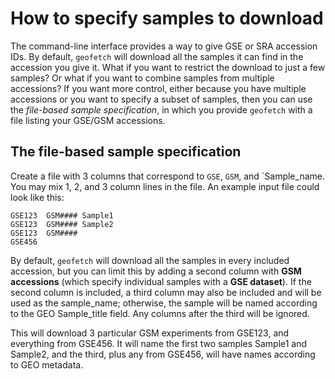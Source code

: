 #  How to specify samples to download

The command-line interface provides a way to give GSE or SRA accession IDs. By default, `geofetch` will download all the samples it can find in the accession you give it. What if you want to restrict the download to just a few samples? Or what if you want to combine samples from multiple accessions? If you want more control, either because you have multiple accessions or you want to specify a subset of samples, then you can use the *file-based sample specification*, in which you provide `geofetch` with a file listing your GSE/GSM accessions.

## The file-based sample specification


Create a file with 3 columns that correspond to `GSE`, `GSM`, and `Sample_name. You may mix 1, 2, and 3 column lines in the file. An example input file could look like this:

```console
GSE123  GSM#### Sample1
GSE123  GSM#### Sample2
GSE123  GSM####
GSE456
```

By default, `geofetch` will download all the samples in every included accession, but you can limit this by adding a second column with **GSM accessions** (which specify individual samples with a **GSE dataset**). If the second column is included, a third column may also be included and will be used
as the sample_name; otherwise, the sample will be named according to the GEO Sample_title field. Any columns after the third will be ignored.

This will download 3 particular GSM experiments from GSE123, and everything from GSE456. It will name the first two samples Sample1 and Sample2, and the third, plus any from GSE456, will have names according to GEO metadata.
